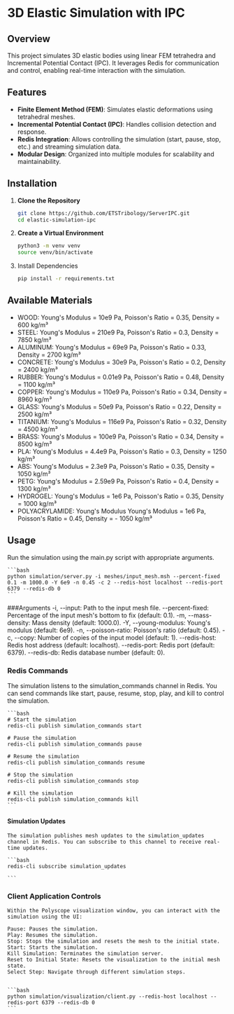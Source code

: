 # 3D Elastic Simulation with IPC

## Overview

This project simulates 3D elastic bodies using linear FEM tetrahedra and Incremental Potential Contact (IPC). It leverages Redis for communication and control, enabling real-time interaction with the simulation.

## Features

- **Finite Element Method (FEM)**: Simulates elastic deformations using tetrahedral meshes.
- **Incremental Potential Contact (IPC)**: Handles collision detection and response.
- **Redis Integration**: Allows controlling the simulation (start, pause, stop, etc.) and streaming simulation data.
- **Modular Design**: Organized into multiple modules for scalability and maintainability.

## Installation

1. **Clone the Repository**

   ```bash
   git clone https://github.com/ETSTribology/ServerIPC.git
   cd elastic-simulation-ipc
   ```

2. **Create a Virtual Environment**
    ```bash
    python3 -m venv venv
    source venv/bin/activate
    ```

3. Install Dependencies

    ```bash
    pip install -r requirements.txt
    ```


## Available Materials
- WOOD: Young's Modulus = 10e9 Pa, Poisson's Ratio = 0.35, Density = 600 kg/m³
- STEEL: Young's Modulus = 210e9 Pa, Poisson's Ratio = 0.3, Density = 7850 kg/m³
- ALUMINUM: Young's Modulus = 69e9 Pa, Poisson's Ratio = 0.33, Density = 2700 kg/m³
- CONCRETE: Young's Modulus = 30e9 Pa, Poisson's Ratio = 0.2, Density = 2400 kg/m³
- RUBBER: Young's Modulus = 0.01e9 Pa, Poisson's Ratio = 0.48, Density = 1100 kg/m³
- COPPER: Young's Modulus = 110e9 Pa, Poisson's Ratio = 0.34, Density = 8960 kg/m³
- GLASS: Young's Modulus = 50e9 Pa, Poisson's Ratio = 0.22, Density = 2500 kg/m³
- TITANIUM: Young's Modulus = 116e9 Pa, Poisson's Ratio = 0.32, Density = 4500 kg/m³
- BRASS: Young's Modulus = 100e9 Pa, Poisson's Ratio = 0.34, Density = 8500 kg/m³
- PLA: Young's Modulus = 4.4e9 Pa, Poisson's Ratio = 0.3, Density = 1250 kg/m³
- ABS: Young's Modulus = 2.3e9 Pa, Poisson's Ratio = 0.35, Density = 1050 kg/m³
- PETG: Young's Modulus = 2.59e9 Pa, Poisson's Ratio = 0.4, Density = 1300 kg/m³
- HYDROGEL: Young's Modulus = 1e6 Pa, Poisson's Ratio = 0.35, Density = 1000 kg/m³
- POLYACRYLAMIDE: Young's Modulus Young's Modulus = 1e6 Pa, Poisson's Ratio = 0.45, Density = - 1050 kg/m³

## Usage
Run the simulation using the main.py script with appropriate arguments.

    ```bash
    python simulation/server.py -i meshes/input_mesh.msh --percent-fixed 0.1 -m 1000.0 -Y 6e9 -n 0.45 -c 2 --redis-host localhost --redis-port 6379 --redis-db 0
    ```
###Arguments
    -i, --input: Path to the input mesh file.
    --percent-fixed: Percentage of the input mesh's bottom to fix (default: 0.1).
    -m, --mass-density: Mass density (default: 1000.0).
    -Y, --young-modulus: Young's modulus (default: 6e9).
    -n, --poisson-ratio: Poisson's ratio (default: 0.45).
    -c, --copy: Number of copies of the input model (default: 1).
    --redis-host: Redis host address (default: localhost).
    --redis-port: Redis port (default: 6379).
    --redis-db: Redis database number (default: 0).

### Redis Commands
The simulation listens to the simulation_commands channel in Redis. You can send commands like start, pause, resume, stop, play, and kill to control the simulation.


    ```bash
    # Start the simulation
    redis-cli publish simulation_commands start

    # Pause the simulation
    redis-cli publish simulation_commands pause

    # Resume the simulation
    redis-cli publish simulation_commands resume

    # Stop the simulation
    redis-cli publish simulation_commands stop

    # Kill the simulation
    redis-cli publish simulation_commands kill
    ```
#### Simulation Updates

    The simulation publishes mesh updates to the simulation_updates channel in Redis. You can subscribe to this channel to receive real-time updates.

    ```bash
    redis-cli subscribe simulation_updates

    ```


### Client Application Controls
    Within the Polyscope visualization window, you can interact with the simulation using the UI:

    Pause: Pauses the simulation.
    Play: Resumes the simulation.
    Stop: Stops the simulation and resets the mesh to the initial state.
    Start: Starts the simulation.
    Kill Simulation: Terminates the simulation server.
    Reset to Initial State: Resets the visualization to the initial mesh state.
    Select Step: Navigate through different simulation steps.


    ```bash
    python simulation/visualization/client.py --redis-host localhost --redis-port 6379 --redis-db 0
    ```